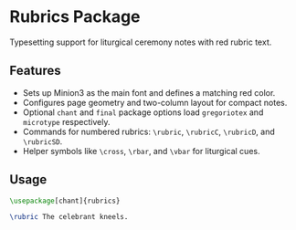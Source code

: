 # Rubrics Package

Typesetting support for liturgical ceremony notes with red rubric text.

## Features

- Sets up Minion3 as the main font and defines a matching red color.
- Configures page geometry and two-column layout for compact notes.
- Optional `chant` and `final` package options load `gregoriotex` and `microtype` respectively.
- Commands for numbered rubrics: `\rubric`, `\rubricC`, `\rubricD`, and `\rubricSD`.
- Helper symbols like `\cross`, `\rbar`, and `\vbar` for liturgical cues.

## Usage

```tex
\usepackage[chant]{rubrics}

\rubric The celebrant kneels.
```
